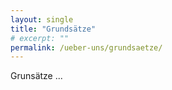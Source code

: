 ```yaml
---
layout: single
title: "Grundsätze"
# excerpt: ""
permalink: /ueber-uns/grundsaetze/
---
```


<!-- TODO: add team grunsätze -->

Grunsätze ...
